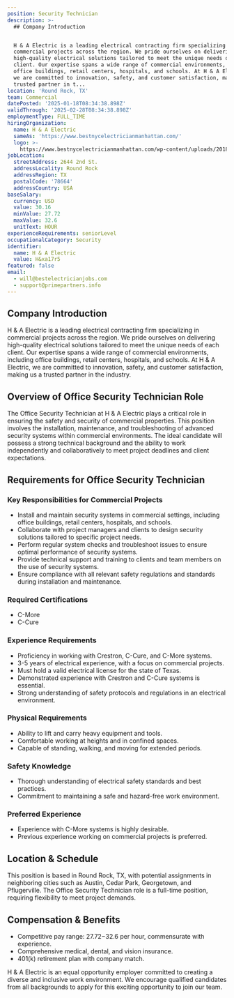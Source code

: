 ```yaml
---
position: Security Technician
description: >-
  ## Company Introduction


  H & A Electric is a leading electrical contracting firm specializing in
  commercial projects across the region. We pride ourselves on delivering
  high-quality electrical solutions tailored to meet the unique needs of each
  client. Our expertise spans a wide range of commercial environments, including
  office buildings, retail centers, hospitals, and schools. At H & A Electric,
  we are committed to innovation, safety, and customer satisfaction, making us a
  trusted partner in t...
location: 'Round Rock, TX'
team: Commercial
datePosted: '2025-01-18T08:34:38.898Z'
validThrough: '2025-02-28T08:34:38.898Z'
employmentType: FULL_TIME
hiringOrganization:
  name: H & A Electric
  sameAs: 'https://www.bestnycelectricianmanhattan.com/'
  logo: >-
    https://www.bestnycelectricianmanhattan.com/wp-content/uploads/2018/11/HA-NYC-Electrician-copy11.png
jobLocation:
  streetAddress: 2644 2nd St.
  addressLocality: Round Rock
  addressRegion: TX
  postalCode: '78664'
  addressCountry: USA
baseSalary:
  currency: USD
  value: 30.16
  minValue: 27.72
  maxValue: 32.6
  unitText: HOUR
experienceRequirements: seniorLevel
occupationalCategory: Security
identifier:
  name: H & A Electric
  value: H&xa17r5
featured: false
email:
  - will@bestelectricianjobs.com
  - support@primepartners.info
---
```




## Company Introduction

H & A Electric is a leading electrical contracting firm specializing in commercial projects across the region. We pride ourselves on delivering high-quality electrical solutions tailored to meet the unique needs of each client. Our expertise spans a wide range of commercial environments, including office buildings, retail centers, hospitals, and schools. At H & A Electric, we are committed to innovation, safety, and customer satisfaction, making us a trusted partner in the industry.

## Overview of Office Security Technician Role

The Office Security Technician at H & A Electric plays a critical role in ensuring the safety and security of commercial properties. This position involves the installation, maintenance, and troubleshooting of advanced security systems within commercial environments. The ideal candidate will possess a strong technical background and the ability to work independently and collaboratively to meet project deadlines and client expectations.

## Requirements for Office Security Technician

### Key Responsibilities for Commercial Projects

- Install and maintain security systems in commercial settings, including office buildings, retail centers, hospitals, and schools.
- Collaborate with project managers and clients to design security solutions tailored to specific project needs.
- Perform regular system checks and troubleshoot issues to ensure optimal performance of security systems.
- Provide technical support and training to clients and team members on the use of security systems.
- Ensure compliance with all relevant safety regulations and standards during installation and maintenance.

### Required Certifications

- C-More
- C-Cure

### Experience Requirements

- Proficiency in working with Crestron, C-Cure, and C-More systems.
- 3-5 years of electrical experience, with a focus on commercial projects.
- Must hold a valid electrical license for the state of Texas.
- Demonstrated experience with Crestron and C-Cure systems is essential.
- Strong understanding of safety protocols and regulations in an electrical environment.

### Physical Requirements

- Ability to lift and carry heavy equipment and tools.
- Comfortable working at heights and in confined spaces.
- Capable of standing, walking, and moving for extended periods.

### Safety Knowledge

- Thorough understanding of electrical safety standards and best practices.
- Commitment to maintaining a safe and hazard-free work environment.

### Preferred Experience

- Experience with C-More systems is highly desirable.
- Previous experience working on commercial projects is preferred.

## Location & Schedule

This position is based in Round Rock, TX, with potential assignments in neighboring cities such as Austin, Cedar Park, Georgetown, and Pflugerville. The Office Security Technician role is a full-time position, requiring flexibility to meet project demands.

## Compensation & Benefits

- Competitive pay range: $27.72-$32.6 per hour, commensurate with experience.
- Comprehensive medical, dental, and vision insurance.
- 401(k) retirement plan with company match.

H & A Electric is an equal opportunity employer committed to creating a diverse and inclusive work environment. We encourage qualified candidates from all backgrounds to apply for this exciting opportunity to join our team.
